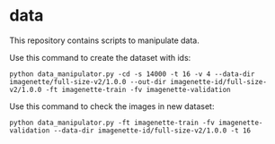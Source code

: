 # data
This repository contains scripts to manipulate data.

Use this command to create the dataset with ids:
```
python data_manipulator.py -cd -s 14000 -t 16 -v 4 --data-dir imagenette/full-size-v2/1.0.0 --out-dir imagenette-id/full-size-v2/1.0.0 -ft imagenette-train -fv imagenette-validation
```

Use this command to check the images in new dataset:
```
python data_manipulator.py -ft imagenette-train -fv imagenette-validation --data-dir imagenette-id/full-size-v2/1.0.0 -t 16
```